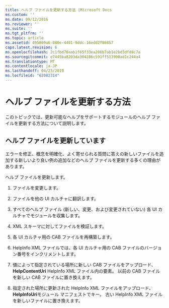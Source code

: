 ```yaml
---
title: ヘルプ ファイルを更新する方法 |Microsoft Docs
ms.custom: ''
ms.date: 09/12/2016
ms.reviewer: ''
ms.suite: ''
ms.tgt_pltfrm: ''
ms.topic: article
ms.assetid: 495869a6-080e-4401-9ddc-16edd2f86857
caps.latest.revision: 6
ms.openlocfilehash: 2c1fbd70aab1f65f33ea206b7ab1e2bd3dfd8c7a
ms.sourcegitcommit: e7445ba8203da304286c591ff513900ad1c244a4
ms.translationtype: MT
ms.contentlocale: ja-JP
ms.lasthandoff: 04/23/2019
ms.locfileid: "62082314"
---
```

# <a name="how-to-update-help-files"></a>ヘルプ ファイルを更新する方法

このトピックでは、更新可能なヘルプをサポートするモジュールのヘルプ ファイルを更新する方法について説明します。

## <a name="updating-help-files"></a>ヘルプ ファイルを更新しています

エラーを修正、概念を明確化、よく寄せられる質問に答えの新しいファイルを追加する新しいより良い例の追加などのヘルプ ファイルを更新する多くの理由があります。

ヘルプ ファイルを更新します。

1. ファイルを変更します。

2. ファイルを他の UI カルチャに翻訳します。

3. すべてのヘルプ ファイル (新しい、変更、および変更されていない) 各 UI カルチャでモジュールを収集します。

4. XML スキーマに対してファイルを検証します。

5. 各 UI カルチャ用の CAB ファイルを再構築します。

6. HelpInfo XML ファイルでは、各 UI カルチャ用の CAB ファイルのバージョン番号をインクリメントします。

7. 値によって指定されている場所に新しい CAB ファイルをアップロード、 **HelpContentUri** HelpInfo XML ファイル内の要素。 以前の CAB ファイルを新しい CAB ファイルに置き換えます。

8. 指定された場所に更新された HelpInfo XML ファイルをアップロード、 **HelpInfoUri**モジュール マニフェストでキー。 古い HelpInfo XML ファイルを新しいファイルに置き換えます。